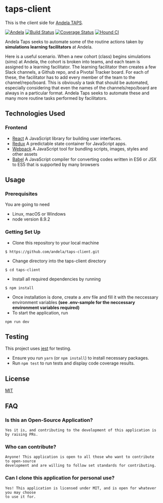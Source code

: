 # taps-client
This is the client side for [Andela TAPS](https://ghoulies-taps-client.herokuapp.com/).

[![Andela](https://andela-badge.herokuapp.com/)](https://andela.com)
[![Build Status](https://travis-ci.org/andela/taps-client.svg?branch=staging)](https://travis-ci.org/andela/taps-client)
[![Coverage Status](https://coveralls.io/repos/github/andela/taps-client/badge.svg?branch=staging)](https://coveralls.io/github/andela/taps-client?branch=staging)
[![Hound CI](https://camo.githubusercontent.com/23ee7a697b291798079e258bbc25434c4fac4f8b/68747470733a2f2f696d672e736869656c64732e696f2f62616467652f50726f7465637465645f62792d486f756e642d6138373364312e737667)](https://houndci.com)


Andela Taps seeks to automate some of the routine actions taken by __simulations learning facilitators__ at Andela.

Here is a useful scenario. When a new cohort (class) begins simulations (*sims*) at Andela, the cohort is broken into teams, and each team is assigned to a learning facilitator. The learning facilitator then creates a few Slack channels, a Github repo, and a Pivotal Tracker board. For each of these, the facilitator has to add every member of the team to the channel/repo/board. This is obviously a task that should be automated, especially considering that even the names of the channels/repo/board are always in a particular format. Andela Taps seeks to automate these and many more routine tasks performed by facilitators.

## Technologies Used
### Frontend
- [React](https://facebook.github.io/react/) A JavaScript library for building user interfaces.
- [Redux](http://redux.js.org/) A predictable state container for JavaScript apps.
- [Webpack](https://webpack.js.org/) A JavaScript tool for bundling scripts, images, styles and other assets
- [Babel](https://babeljs.io/) A JavaScript compiler for converting codes written in ES6 or JSX to ES5 that is supported by many browsers

## Usage

### Prerequisites ###
You are going to need

* Linux, macOS or Windows
* node version 8.9.2

### Getting Set Up ###
* Clone this repository to your local machine
```
$ https://github.com/andela/taps-client.git
```
* Change directory into the taps-client directory
```
$ cd taps-client
```
* Install all required dependencies by running
```
$ npm install
```
* Once installation is done, create a .env file and fill it with the neccessary environment variables **(see .env-sample for the neccessary environment variables required)**
* To start the application, run
```
npm run dev
```
## Testing

This project uses [jest](https://jestjs.io/) for testing.
* Ensure you run `yarn` (or `npm install`) to install necessary packages.
* Run `npm test` to run tests and display code coverage results.

## License

[MIT](LICENSE)

## FAQ

### Is this an Open-Source Application?

```
Yes it is, and contributing to the development of this application is by raising PRs.
```

### Who can contribute?

```
Anyone! This application is open to all those who want to contribute to open-source 
development and are willing to follow set standards for contributing.
```

### Can I clone this application for personal use?

```
Yes! This application is licensed under MIT, and is open for whatever you may choose 
to use it for.
```
